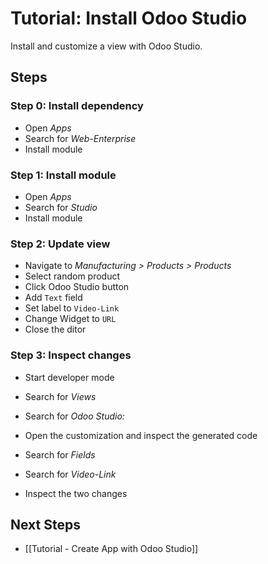 # Tutorial: Install Odoo Studio

Install and customize a view with Odoo Studio.

## Steps

### Step 0: Install dependency

* Open *Apps*
* Search for *Web-Enterprise*
* Install module

### Step 1: Install module

* Open *Apps*
* Search for *Studio*
* Install module

### Step 2: Update view

* Navigate to *Manufacturing > Products > Products*
* Select random product
* Click Odoo Studio button
* Add `Text` field
* Set label to `Video-Link`
* Change Widget to `URL`
* Close the ditor

### Step 3: Inspect changes

* Start developer mode
* Search for *Views*
* Search for *Odoo Studio:*
* Open the customization and inspect the generated code

* Search for *Fields*
* Search for *Video-Link*
* Inspect the two changes

## Next Steps

* [[Tutorial - Create App with Odoo Studio]]